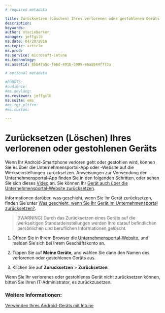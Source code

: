```yaml
---
# required metadata

title: Zurücksetzen (Löschen) Ihres verlorenen oder gestohlenen Geräts | Microsoft Intune
description:
keywords:
author: staciebarker
manager: jeffgilb
ms.date: 04/28/2016
ms.topic: article
ms.prod:
ms.service: microsoft-intune
ms.technology:
ms.assetid: 8bb47a5c-f66d-491b-b909-e6a8844f773a

# optional metadata

#ROBOTS:
#audience:
#ms.devlang:
ms.reviewer: jeffgilb
ms.suite: ems
#ms.tgt_pltfrm:
#ms.custom:

---
```



# Zurücksetzen (Löschen) Ihres verlorenen oder gestohlenen Geräts

Wenn Ihr Android-Smartphone verloren geht oder gestohlen wird, können Sie es über die Unternehmensportal-App oder -Website auf die Werkseinstellungen zurücksetzen. Anweisungen zur Verwendung der Unternehmensportal-App finden Sie in den folgenden Schritten, oder sehen Sie sich dieses [Video](http://aka.ms/ly1x17) an. Sie können Ihr [Gerät auch über die Unternehmensportal-Website zurücksetzen](reset-your-device-cpwebsite.md).

Informationen darüber, was geschieht, wenn Sie Ihr Gerät zurücksetzen, finden Sie unter [Was geschieht, wenn Sie Ihr Gerät im Unternehmensportal zurücksetzen?](what-happens-if-you-reset-your-device-using-the-company-portal-android.md).

> [!WARNING] Durch das Zurücksetzen eines Geräts auf die werkseitigen Standardeinstellungen werden Ihre darauf befindlichen persönlichen und beruflichen Informationen gelöscht.

1.  Öffnen Sie in Ihrem Browser die [Unternehmensportal-Website](http://portal.manage.microsoft.com), und melden Sie sich bei Ihrem Geschäftskonto an.

2.  Tippen Sie auf **Meine Geräte**, und wählen Sie dann den Namen des verlorenen oder gestohlenen Geräts aus.

3.  Klicken Sie auf **Zurücksetzen** &gt; **Zurücksetzen**.

Wenn Sie Ihr verlorenes oder gestohlenes Gerät nicht zurücksetzen können, bitten Sie Ihren IT-Administrator, es zurückzusetzen.

### Weitere Informationen:
[Verwenden Ihres Android-Geräts mit Intune](using-your-android-device-with-intune.md)



<!--HONumber=May16_HO3-->


